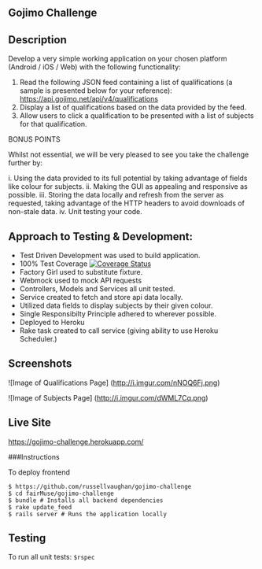 
## Gojimo Challenge

## Description

Develop a very simple working application on your chosen platform (Android / iOS / Web) with the
following functionality:

1. Read the following JSON feed containing a list of qualifications (a sample is presented below
for your reference): https://api.gojimo.net/api/v4/qualifications
2. Display a list of qualifications based on the data provided by the feed.
3. Allow users to click a qualification to be presented with a list of subjects for that qualification.

BONUS POINTS

Whilst not essential, we will be very pleased to see you take the challenge further by:

i. Using the data provided to its full potential by taking advantage of fields like colour for subjects.
ii. Making the GUI as appealing and responsive as possible.
iii. Storing the data locally and refresh from the server as requested, taking advantage of the
HTTP headers to avoid downloads of non-stale data.
iv. Unit testing your code.


## Approach to Testing & Development:

- Test Driven Development was used to build application.
- 100% Test Coverage
[![Coverage Status](https://coveralls.io/repos/github/russellvaughan/gojimo-challenge/badge.svg?branch=master)](https://coveralls.io/github/russellvaughan/gojimo-challenge?branch=master)
- Factory Girl used to substitute fixture.
- Webmock used to mock API requests
- Controllers, Models and Services all unit tested.
- Service created to fetch and store api data locally.
- Utilized data fields to display subjects by their given colour.
- Single Responsibilty Principle adhered to wherever possible.
- Deployed to Heroku
- Rake task created to call service (giving ability to use Heroku Scheduler.)

## Screenshots

![Image of Qualifications Page]
(http://i.imgur.com/nNOQ6Fj.png)

![Image of Subjects Page]
(http://i.imgur.com/dWML7Cq.png)

## Live Site

https://gojimo-challenge.herokuapp.com/

###Instructions

To deploy frontend

```
$ https://github.com/russellvaughan/gojimo-challenge
$ cd fairMuse/gojimo-challenge
$ bundle # Installs all backend dependencies
$ rake update_feed 
$ rails server # Runs the application locally
```

## Testing

To run all unit tests: 
```$rspec```